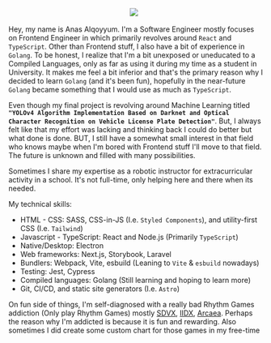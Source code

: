 <div align="center">
  
  [<img src="https://img.shields.io/badge/linkedin-4A4A4A?style=for-the-badge&logo=linkedin">](https://www.linkedin.com/in/anasalqoyyum/)&nbsp;&nbsp;
  
</div>

Hey, my name is Anas Alqoyyum. I'm a Software Engineer mostly focuses on Frontend Engineer in which primarily revolves around `React` and `TypeScript`. Other than
Frontend stuff, I also have a bit of experience in `Golang`. To be honest, I realize that I'm a bit unexposed or uneducated to a Compiled Languages, only as far as
using it during my time as a student in University. It makes me feel a bit inferior and that's the primary reason why I decided to learn `Golang`
(and it's been fun), hopefully in the near-future `Golang` became something that I would use as much as `TypeScript`.

Even though my final project is revolving around Machine Learning titled **`"YOLOv4 Algorithm Implementation Based on Darknet and Optical Character Recognition on Vehicle License Plate Detection"`**. But, I always felt like that my effort was lacking and thinking back I could do better but what done is done. BUT, I still have a
somewhat small interest in that field who knows maybe when I'm bored with Frontend stuff I'll move to that field. The future is unknown and filled with many possibilities.

Sometimes I share my expertise as a robotic instructor for extracurricular activity in a school. It's not full-time, only helping here and there when its needed.

My technical skills:

- HTML - CSS: SASS, CSS-in-JS (I.e. `Styled Components`), and utility-first CSS (I.e. `Tailwind`)
- Javascript - TypeScript: React and Node.js (Primarily `TypeScript`)
- Native/Desktop: Electron
- Web frameworks: Next.js, Storybook, Laravel
- Bundlers: Webpack, Vite, esbuild (Leaning to `Vite` & `esbuild` nowadays)
- Testing: Jest, Cypress
- Compiled languages: Golang (Still learning and hoping to learn more)
- Git, CI/CD, and static site generators (I.e. `Astro`)

On fun side of things, I'm self-diagnosed with a really bad Rhythm Games addiction (Only play Rhythm Games) mostly [SDVX](https://p.eagate.573.jp/game/eacsdvx/vi/index.html), [IIDX](https://p.eagate.573.jp/game/eac2dx/infinitas/), [Arcaea](https://arcaea.lowiro.com/). Perhaps the reason why I'm addicted is because it is fun and rewarding. Also sometimes I did create some custom chart for those games in my free-time
